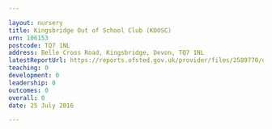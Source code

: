 ```yaml
---

layout: nursery
title: Kingsbridge Out of School Club (KOOSC)
urn: 106153
postcode: TQ7 1NL
address: Belle Cross Road, Kingsbridge, Devon, TQ7 1NL
latestReportUrl: https://reports.ofsted.gov.uk/provider/files/2589770/urn/106153.pdf
teaching: 0
development: 0
leadership: 0
outcomes: 0
overall: 0
date: 25 July 2016

---
```

